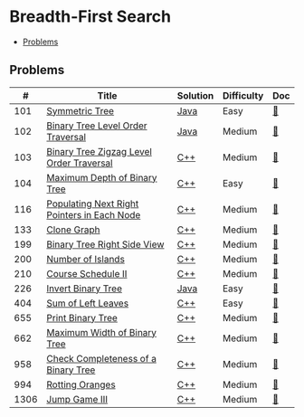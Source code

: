 # Breadth-First Search

- [Problems](#problems)

## Problems

| #   | Title | Solution | Difficulty | Doc |
| --- | ----- | -------- | ---------- | --- |
| 101 | [Symmetric Tree](https://leetcode.com/problems/symmetric-tree/) | [Java](../../code/java/101.java) | Easy | [📃](../../docs/101.%20Symmetric%20Tree.md) |
| 102 | [Binary Tree Level Order Traversal](https://leetcode.com/problems/binary-tree-level-order-traversal/) | [Java](../../code/java/102.java) | Medium | [📃](../../docs/102.%20Binary%20Tree%20Level%20Order%20Traversal.md) |
| 103 | [Binary Tree Zigzag Level Order Traversal](https://leetcode.com/problems/binary-tree-zigzag-level-order-traversal/) | [C++](../../code/cpp/103.cpp) | Medium | [📃](../../docs/103.%20Binary%20Tree%20Zigzag%20Level%20Order%20Traversal.md) |
| 104 | [Maximum Depth of Binary Tree](https://leetcode.com/problems/maximum-depth-of-binary-tree/) | [C++](../../code/cpp/104.cpp) | Easy | [📃](../../docs/104.%20Maximum%20Depth%20of%20Binary%20Tree.md) |
| 116 | [Populating Next Right Pointers in Each Node](https://leetcode.com/problems/populating-next-right-pointers-in-each-node/) | [C++](../../code/cpp/116.cpp) | Medium | [📃](../../docs/116.%20Populating%20Next%20Right%20Pointers%20in%20Each%20Node.md) |
| 133 | [Clone Graph](https://leetcode.com/problems/clone-graph/) | [C++](../../code/cpp/133.cpp) | Medium | [📃](../../docs/133.%20Clone%20Graph.md) |
| 199 | [Binary Tree Right Side View](https://leetcode.com/problems/binary-tree-right-side-view/) | [C++](../../code/cpp/199.cpp) | Medium | [📃](../../docs/199.%20Binary%20Tree%20Right%20Side%20View.md) |
| 200 | [Number of Islands](https://leetcode.com/problems/number-of-islands/) | [C++](../../code/cpp/200.cpp) | Medium | [📃](../../docs/200.%20Number%20of%20Islands.md) |
| 210 | [Course Schedule II](https://leetcode.com/problems/course-schedule-ii/) | [C++](../../code/cpp/210.cpp) | Medium | [📃](../../docs/210.%20Course%20Schedule%20II.md) |
| 226 | [Invert Binary Tree](https://leetcode.com/problems/invert-binary-tree/) | [Java](../../code/java/226.java) | Easy | [📃](../../docs/226.%20Invert%20Binary%20Tree.md) |
| 404 | [Sum of Left Leaves](https://leetcode.com/problems/sum-of-left-leaves/) | [C++](../../code/cpp/404.cpp) | Easy | [📃](../../docs/404.%20Sum%20of%20Left%20Leaves.md) |
| 655 | [Print Binary Tree](https://leetcode.com/problems/print-binary-tree/) | [C++](../../code/cpp/655.cpp) | Medium | [📃](../../docs/655.%20Print%20Binary%20Tree.md) |
| 662 | [Maximum Width of Binary Tree](https://leetcode.com/problems/maximum-width-of-binary-tree/) | [C++](../../code/cpp/662.cpp) | Medium | [📃](../../docs/662.%20Maximum%20Width%20of%20Binary%20Tree.md) |
| 958 | [Check Completeness of a Binary Tree](https://leetcode.com/problems/check-completeness-of-a-binary-tree/) | [C++](../../code/cpp/958.cpp) | Medium | [📃](../../docs/958.%20Check%20Completeness%20of%20a%20Binary%20Tree.md) |
| 994 | [Rotting Oranges](https://leetcode.com/problems/rotting-oranges/) | [C++](../../code/cpp/994.cpp) | Medium | [📃](../../docs/994.%20Rotting%20Oranges.md) |
| 1306 | [Jump Game III](https://leetcode.com/problems/jump-game-iii/) | [C++](../../code/cpp/1306.cpp) | Medium | [📃](../../docs/1306.%20Jump%20Game%20III.md) |
